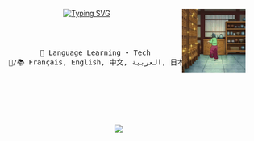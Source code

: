 <div align="center">
<img src="assets/maomao-cursed-dancing-celebrate.gif" width="25%" align="right" />

<a href="https://git.io/typing-svg"><img src="https://readme-typing-svg.demolab.com?font=Fira+Code&size=30&pause=1000&color=D6B6FD&width=435&lines=%E4%BD%A0%E5%A5%BD%EF%BC%81I'm+Aly." alt="Typing SVG" /></a>

<br><br>
<pre>
    💜 Language Learning • Tech
    💬/📚 Français, English, 中文, <span align="right">العربية</span>, 日本語
</pre>
<br><br>

<br><br>
    

[![](https://img.shields.io/badge/Bonjour-alyssabedard.com-e8cbf4)](https://alyssabedard.com)

</div>

